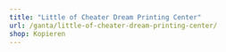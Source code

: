 ```yaml
---
title: "Little of Cheater Dream Printing Center"
url: /ganta/little-of-cheater-dream-printing-center/
shop: Kopieren
---
```

